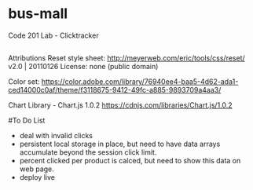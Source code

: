 # bus-mall
Code 201 Lab - Clicktracker

##
Attributions
Reset style sheet:
 http://meyerweb.com/eric/tools/css/reset/
   v2.0 | 20110126
   License: none (public domain)

Color set:
https://color.adobe.com/library/76940ee4-baa5-4d62-ada1-ced14000c0af/theme/f3118675-9412-49fc-a885-9893709a4aa3/

Chart Library - Chart.js 1.0.2
https://cdnjs.com/libraries/Chart.js/1.0.2


#To Do List
* deal with invalid clicks
* persistent local storage in place, but need to have data arrays accumulate beyond the session click limit.  
* percent clicked per product is calced, but need to show this data on web page.
* deploy live
